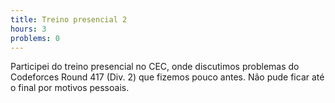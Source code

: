 ```yaml
---
title: Treino presencial 2
hours: 3
problems: 0
---
```


Participei do treino presencial no CEC, onde discutimos problemas do Codeforces Round 417 (Div. 2) que fizemos pouco antes.
Não pude ficar até o final por motivos pessoais.
